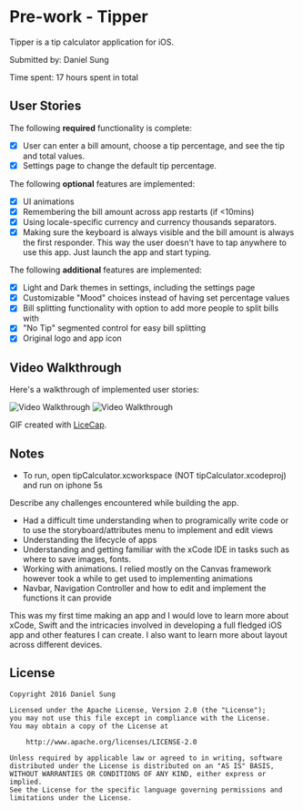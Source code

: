 # Pre-work - Tipper 

Tipper is a tip calculator application for iOS.

Submitted by: Daniel Sung

Time spent: 17 hours spent in total

## User Stories

The following **required** functionality is complete:

* [X] User can enter a bill amount, choose a tip percentage, and see the tip and total values.
* [X] Settings page to change the default tip percentage.

The following **optional** features are implemented:
* [X] UI animations
* [X] Remembering the bill amount across app restarts (if <10mins)
* [X] Using locale-specific currency and currency thousands separators.
* [X] Making sure the keyboard is always visible and the bill amount is always the first responder. This way the user doesn't have to tap anywhere to use this app. Just launch the app and start typing.

The following **additional** features are implemented:

* [X] Light and Dark themes in settings, including the settings page
* [X] Customizable "Mood" choices instead of having set percentage values
* [X] Bill splitting functionality with option to add more people to split bills with
* [X] "No Tip" segmented control for easy bill splitting
* [X] Original logo and app icon

## Video Walkthrough 

Here's a walkthrough of implemented user stories:

<img src='http://imgur.com/3U35qUT' title='Video Walkthrough of required functions, light/dark theme, customizable mood choices, bill splitting and animations' width='' alt='Video Walkthrough' />

<img src='http://imgur.com/cdDPPZd' title='Video Walkthrough of locale-specific currency' width='' alt='Video Walkthrough' />


GIF created with [LiceCap](http://www.cockos.com/licecap/).

## Notes

- To run, open tipCalculator.xcworkspace (NOT tipCalculator.xcodeproj) and run on iphone 5s

Describe any challenges encountered while building the app.
- Had a difficult time understanding when to programically write code or to use the storyboard/attributes menu to implement and edit views
- Understanding the lifecycle of apps
- Understanding and getting familiar with the xCode IDE in tasks such as where to save images, fonts.
- Working with animations. I relied mostly on the Canvas framework however took a while to get used to implementing animations 
- Navbar, Navigation Controller and how to edit and implement the functions it can provide

This was my first time making an app and I would love to learn more about xCode, Swift and the intricacies involved in developing a full fledged iOS app and other features I can create. I also want to learn more about layout across different devices.


## License

    Copyright 2016 Daniel Sung

    Licensed under the Apache License, Version 2.0 (the "License");
    you may not use this file except in compliance with the License.
    You may obtain a copy of the License at

        http://www.apache.org/licenses/LICENSE-2.0

    Unless required by applicable law or agreed to in writing, software
    distributed under the License is distributed on an "AS IS" BASIS,
    WITHOUT WARRANTIES OR CONDITIONS OF ANY KIND, either express or implied.
    See the License for the specific language governing permissions and
    limitations under the License.
